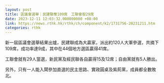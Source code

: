 ```yaml
---
layout: post
title: 區議會選舉｜民建聯奪109席　工聯會取29席
date: 2023-12-11 12:03:32.000000000 +08:00
link: https://news.rthk.hk/rthk/ch/component/k2/1731756-20231211.htm
categories: rthk
---
```


新一屆區議會選舉結果出爐，民建聯成為大贏家，派出約120人大軍參選，共摘下109席，成功率達9成，其中在44個地方選區贏得41席。

工聯會就有29人當選，新民黨及經民聯各自贏得15及12席；自由黨就有5人勝出。

另外，只有一人能入閘參加直選的民主思路、實政圓桌及紫荊黨，成員都全數敗北。
